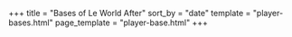 +++
title = "Bases of Le World After"
sort_by = "date"
template = "player-bases.html"
page_template = "player-base.html"
+++

